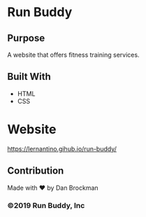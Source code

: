 # Run Buddy

## Purpose
A website that offers fitness training services.

## Built With
* HTML
* CSS

# Website
https://lernantino.gihub.io/run-buddy/

## Contribution
Made with ❤️ by Dan Brockman

### ©️2019 Run Buddy, Inc
